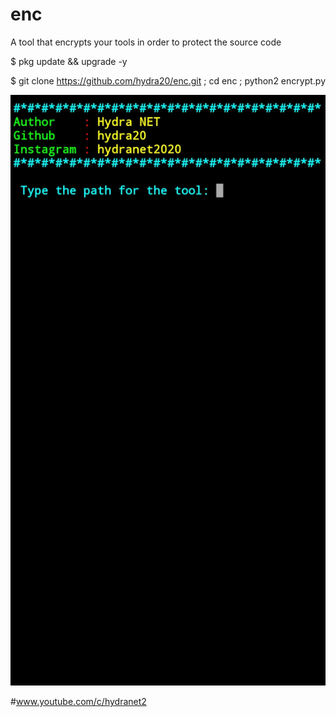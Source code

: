 # enc
A tool that encrypts your tools in order to protect the source code


$ pkg update && upgrade -y


$ git clone https://github.com/hydra20/enc.git ; cd enc ; python2 encrypt.py

<img src="proof.jpg">

#www.youtube.com/c/hydranet2




